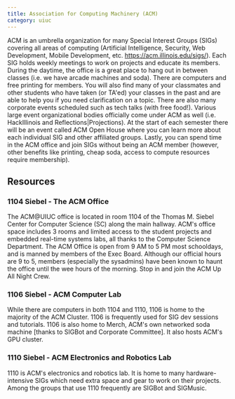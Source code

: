 ```yaml
---
title: Association for Computing Machinery (ACM)
category: uiuc
---
```

ACM is an umbrella organization for many Special Interest Groups (SIGs) 
covering all areas of computing (Artificial Intelligence, Security, 
Web Development, Mobile Development, etc. https://acm.illinois.edu/sigs/). 
Each SIG holds weekly meetings to work on projects and educate its members. 
During the daytime, the office is a great place to hang out in between 
classes (i.e. we have arcade machines and soda). There are computers and 
free printing for members. You will also find many of your classmates 
and other students who have taken (or TA'ed) your classes in the past 
and are able to help you if you need clarification on a topic. 
There are also many corporate events scheduled such as tech talks 
(with free food!). Various large event organizational bodies officially 
come under ACM as well (i.e. HackIllinois and Reflections|Projections). 
At the start of each semester there will be an event called ACM Open House
where you can learn more about each individual SIG and other affiliated groups. 
Lastly, you can spend time in the ACM office and join SIGs without being an 
ACM member (however, other benefits like printing, cheap soda, access to compute resources
require membership).

## Resources 

### 1104 Siebel - The ACM Office

The ACM@UIUC office is located in room 1104 of the Thomas M. Siebel Center for Computer Science (SC) 
along the main hallway. ACM's office space includes 3 rooms and limited access to the student projects 
and embedded real-time systems labs, all thanks to the Computer Science Department.
The ACM Office is open from 9 AM to 5 PM most schooldays, and is manned by members of the Exec 
Board. Although our official hours are 9 to 5, members (especially the sysadmins) have been known 
to haunt the office until the wee hours of the morning. Stop in and join the ACM Up All Night Crew.

### 1106 Siebel - ACM Computer Lab

While there are computers in both 1104 and 1110, 1106 is home to the majority of the ACM Cluster. 
1106 is frequently used for SIG dev sessions and tutorials. 1106 is also home to Merch, ACM's own 
networked soda machine [thanks to SIGBot and Corporate Committee]. It also hosts ACM's GPU cluster.

### 1110 Siebel - ACM Electronics and Robotics Lab

1110 is ACM's electronics and robotics lab. It is home to many hardware-intensive SIGs which need 
extra space and gear to work on their projects. Among the groups that use 1110 frequently are 
SIGBot and SIGMusic. 
